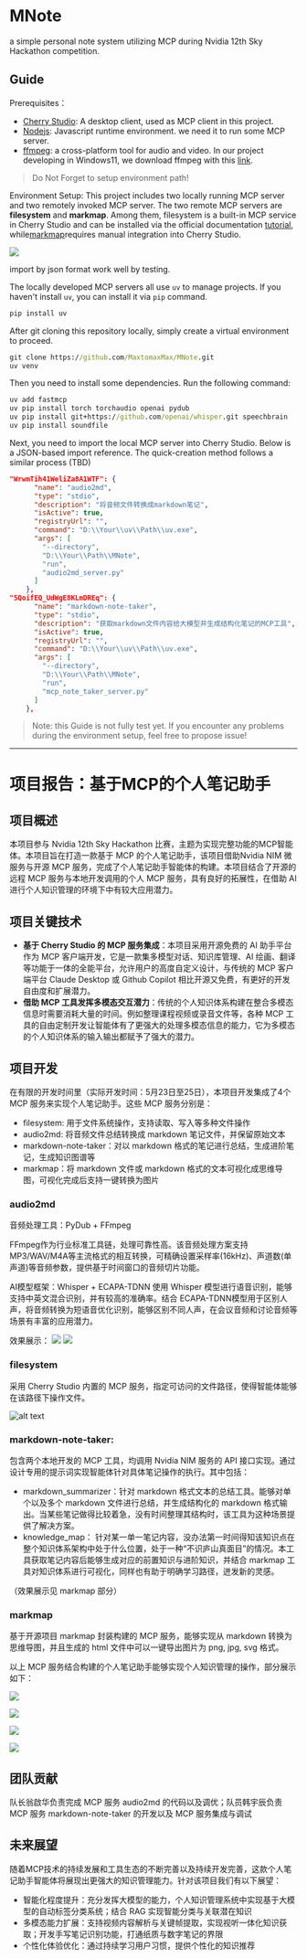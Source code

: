 # MNote
a simple personal note system utilizing MCP during Nvidia 12th Sky Hackathon competition.

## Guide
Prerequisites：
- [Cherry Studio](https://www.cherry-ai.com/): A desktop client, used as MCP client in this project. 
- [Nodejs](https://nodejs.org/en): Javascript runtime environment. we need it to run some MCP server.
- [ffmpeg](https://ffmpeg.org/): a cross-platform tool for audio and video. In our project developing in Windows11, we download ffmpeg with this [link](https://www.gyan.dev/ffmpeg/builds/ffmpeg-release-essentials.zip).
> Do Not Forget to setup environment path!

Environment Setup:
This project includes ​​two locally running MCP server​​ and ​​two remotely invoked MCP server​​. The two remote MCP servers are **​​filesystem**​​ and **​​markmap**​​. Among them, ​​filesystem​​ is a built-in MCP service in Cherry Studio and can be installed via the official documentation [tutorial](https://docs.cherry-ai.com/advanced-basic/mcp), while ​[markmap](https://github.com/jinzcdev/markmap-mcp-server/tree/main)​ requires manual integration into Cherry Studio.

![](./docs/setup.png)

import by json format work well by testing.

The locally developed MCP servers all use ​​`uv`​​ to manage projects. If you haven't install `uv`, you can install it via `pip` command.
```cmd
pip install uv
```

After git cloning this repository locally, simply create a virtual environment to proceed.
```cmd
git clone https://github.com/MaxtomaxMax/MNote.git
uv venv
```
Then you need to install some dependencies. Run the following command:
```cmd
uv add fastmcp
uv pip install torch torchaudio openai pydub
uv pip install git+https://github.com/openai/whisper.git speechbrain
uv pip install soundfile
```



​​Next, you need to import the local MCP server into Cherry Studio. Below is a JSON-based import reference. The quick-creation method follows a similar process (TBD)
```json
"WrwmTih41WeliZa8A1WTF": {
      "name": "audio2md",
      "type": "stdio",
      "description": "将音频文件转换成markdown笔记",
      "isActive": true,
      "registryUrl": "",
      "command": "D:\\Your\\uv\\Path\\uv.exe",
      "args": [
        "--directory",
        "D:\\Your\\Path\\MNote",
        "run",
        "audio2md_server.py"
      ]
    },
"5QoifEQ_UdWgE8KLmDREq": {
      "name": "markdown-note-taker",
      "type": "stdio",
      "description": "获取markdown文件内容给大模型并生成结构化笔记的MCP工具",
      "isActive": true,
      "registryUrl": "",
      "command": "D:\\Your\\uv\\Path\\uv.exe",
      "args": [
        "--directory",
        "D:\\Your\\Path\\MNote",
        "run",
        "mcp_note_taker_server.py"
      ]
    },
```
> Note: this Guide is not fully test yet. ​​If you encounter any problems during the environment setup, feel free to propose issue!​ 

---

# 项目报告：基于MCP的个人笔记助手

## 项目概述
本项目参与 Nvidia 12th Sky Hackathon 比赛，主题为实现完整功能的MCP智能体。本项目旨在打造一款基于 MCP 的个人笔记助手，该项目借助Nvidia NIM 微服务与开源 MCP 服务，完成了个人笔记助手智能体的构建。本项目结合了开源的远程 MCP 服务与本地开发调用的个人 MCP 服务，具有良好的拓展性，在借助 AI 进行个人知识管理的环境下中有较大应用潜力。

## 项目关键技术
- **基于 Cherry Studio 的 MCP 服务集成**：本项目采用开源免费的 AI 助手平台作为 MCP 客户端开发，它是一款集多模型对话、知识库管理、AI 绘画、翻译等功能于一体的全能平台，允许用户的高度自定义设计，与传统的 MCP 客户端平台 Claude Desktop 或 Github Copilot 相比开源又免费，有更好的开发自由度和扩展潜力。 
- **借助 MCP 工具发挥多模态交互潜力**：传统的个人知识体系构建在整合多模态信息时需要消耗大量的时间。例如整理课程视频或录音文件等，各种 MCP 工具的自由定制开发让智能体有了更强大的处理多模态信息的能力，它为多模态的个人知识体系的输入输出都赋予了强大的潜力。

## 项目开发
在有限的开发时间里（实际开发时间：5月23日至25日），本项目开发集成了4个 MCP 服务来实现个人笔记助手。这些 MCP 服务分别是：
- filesystem: 用于文件系统操作，支持读取、写入等多种文件操作
- audio2md: 将音频文件总结转换成 markdown 笔记文件，并保留原始文本
- markdown-note-taker：对以 markdown 格式的笔记进行总结，生成进阶笔记，生成知识图谱等
- markmap：将 markdown 文件或 markdown 格式的文本可视化成思维导图，可视化完成后支持一键转换为图片


### audio2md
音频处理工具：PyDub + FFmpeg

FFmpeg作为行业标准工具链，处理可靠性高。该音频处理方案支持MP3/WAV/M4A等主流格式的相互转换，可精确设置采样率(16kHz)、声道数(单声道)等音频参数，提供基于时间窗口的音频切片功能。

AI模型框架：Whisper + ECAPA-TDNN
使用 Whisper 模型进行语音识别，能够支持中英文混合识别，并有较高的准确率。结合 ECAPA-TDNN模型用于区别人声，将音频转换为短语音优化识别，能够区别不同人声，在会议音频和讨论音频等场景有丰富的应用潜力。

效果展示：
![](./docs/audio2md1.png)
![](./docs/audio2md2.png)

### filesystem
采用 Cherry Studio 内置的 MCP 服务，指定可访问的文件路径，使得智能体能够在该路径下操作文件。

![alt text](./docs/filesystem1.png)

### markdown-note-taker:
包含两个本地开发的 MCP 工具，均调用 Nvidia NIM 服务的 API 接口实现。通过设计专用的提示词实现智能体针对具体笔记操作的执行。其中包括：
- markdown_summarizer：针对 markdown 格式文本的总结工具。能够对单个以及多个 markdown 文件进行总结，并生成结构化的 markdown 格式输出。当某些笔记做得比较着急，没有时间整理其结构时，该工具为这种场景提供了解决方案。
- knowledge_map： 针对某一单一笔记内容，没办法第一时间得知该知识点在整个知识体系架构中处于什么位置，处于一种“不识庐山真面目”的情况。本工具获取笔记内容后能够生成对应的前置知识与进阶知识，并结合 markmap 工具对知识体系进行可视化，同样也有助于明确学习路径，迸发新的灵感。

（效果展示见 markmap 部分）

### markmap
基于开源项目 markmap 封装构建的 MCP 服务，能够实现从 markdown 转换为思维导图，并且生成的 html 文件中可以一键导出图片为 png, jpg, svg 格式。

以上 MCP 服务结合构建的个人笔记助手能够实现个人知识管理的操作，部分展示如下：

![](./docs/markmap1.png)

![](./docs/markmap2.png)

![](./docs/markmap3.png)

![](./docs/markmap4.png)


## 团队贡献
队长翁啟华负责完成 MCP 服务 audio2md 的代码以及调优；队员韩宇辰负责 MCP 服务 markdown-note-taker 的开发以及 MCP 服务集成与调试

## 未来展望
随着MCP技术的持续发展和工具生态的不断完善以及持续开发完善，这款个人笔记助手智能体将展现出更强大的知识管理能力。针对该项目我们有以下展望：
- ​​智能化程度提升​：充分发挥大模型的能力，个人知识管理系统中实现基于大模型的自动标签分类系统；结合 RAG 实现智能分类与关联潜在知识
- ​​多模态能力扩展​：支持视频内容解析与关键帧提取，实现视听一体化知识获取；开发手写笔记识别功能，打通纸质与数字笔记的界限
- ​​个性化体验优化​：通过持续学习用户习惯，提供个性化的知识推荐